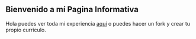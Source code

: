 ﻿## Bienvenido a mí Pagina Informativa

Hola puedes ver toda mi experiencia [aquí](https://marianelaruiz.github.io) o puedes hacer un fork y crear tu propio currículo.
